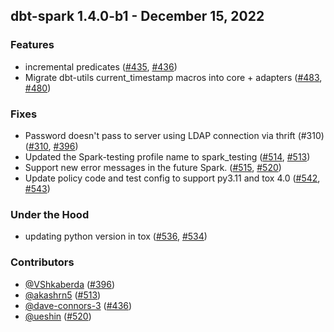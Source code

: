 ## dbt-spark 1.4.0-b1 - December 15, 2022
### Features
- incremental predicates ([#435](https://github.com/dbt-labs/dbt-spark/issues/435), [#436](https://github.com/dbt-labs/dbt-spark/pull/436))
- Migrate dbt-utils current_timestamp macros into core + adapters ([#483](https://github.com/dbt-labs/dbt-spark/issues/483), [#480](https://github.com/dbt-labs/dbt-spark/pull/480))
### Fixes
- Password doesn't pass to server using LDAP connection via thrift (#310) ([#310](https://github.com/dbt-labs/dbt-spark/issues/310), [#396](https://github.com/dbt-labs/dbt-spark/pull/396))
- Updated the Spark-testing profile name to spark_testing ([#514](https://github.com/dbt-labs/dbt-spark/issues/514), [#513](https://github.com/dbt-labs/dbt-spark/pull/513))
- Support new error messages in the future Spark. ([#515](https://github.com/dbt-labs/dbt-spark/issues/515), [#520](https://github.com/dbt-labs/dbt-spark/pull/520))
- Update policy code and test config to support py3.11 and tox 4.0 ([#542](https://github.com/dbt-labs/dbt-spark/issues/542), [#543](https://github.com/dbt-labs/dbt-spark/pull/543))
### Under the Hood
- updating python version in tox ([#536](https://github.com/dbt-labs/dbt-spark/issues/536), [#534](https://github.com/dbt-labs/dbt-spark/pull/534))

### Contributors
- [@VShkaberda](https://github.com/VShkaberda) ([#396](https://github.com/dbt-labs/dbt-spark/pull/396))
- [@akashrn5](https://github.com/akashrn5) ([#513](https://github.com/dbt-labs/dbt-spark/pull/513))
- [@dave-connors-3](https://github.com/dave-connors-3) ([#436](https://github.com/dbt-labs/dbt-spark/pull/436))
- [@ueshin](https://github.com/ueshin) ([#520](https://github.com/dbt-labs/dbt-spark/pull/520))
